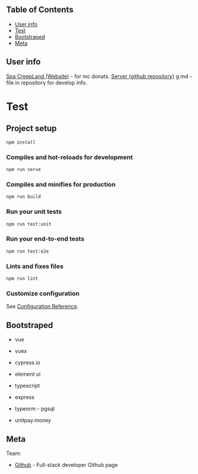 ## Table of Contents

- [User info](#user-info)
- [Test](#test)
- [Bootstraped](#bootstraped)
- [Meta](#meta)	

## User info

[Spa CreepLand (Website)](https://creeper.land/) - for mc donats.
[Server (github repository)](https://creeper.land/)
g.md - file in repository for develop info.

# Test

## Project setup
```
npm install
```

### Compiles and hot-reloads for development
```
npm run serve
```

### Compiles and minifies for production
```
npm run build
```

### Run your unit tests
```
npm run test:unit
```

### Run your end-to-end tests
```
npm run test:e2e
```

### Lints and fixes files
```
npm run lint
```

### Customize configuration
See [Configuration Reference](https://cli.vuejs.org/config/).

## Bootstraped

* vue
* vuex
* cypress.io
* element ui
* typescript

* express
* typeorm - pgsql
* unitpay.money

## Meta

Team:
- [Github](https://barklim.github.io/) - Full-stack developer Github page
